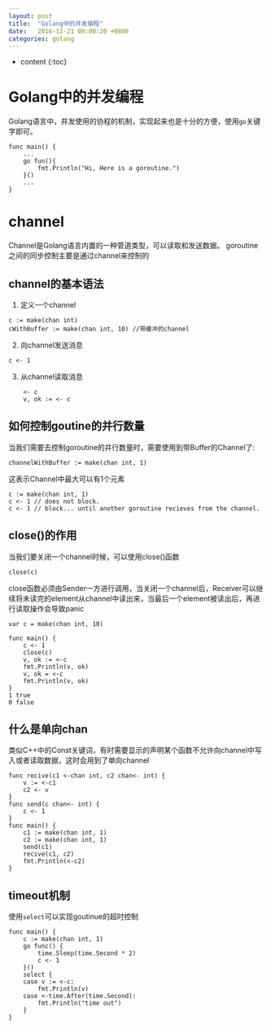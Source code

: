 ```yaml
---
layout: post
title:  "Golang中的并发编程"
date:   2016-12-21 00:00:20 +0800
categories: golang
---
```

* content
{:toc}

# Golang中的并发编程
Golang语言中，并发使用的协程的机制，实现起来也是十分的方便，使用`go`关键字即可。

```
func main() {
    ...
    go fun(){
        fmt.Println("Hi, Here is a goroutine.")
    }()
    ...
}
```

# channel
Channel是Golang语言内置的一种管道类型，可以读取和发送数据。
goroutine之间的同步控制主要是通过channel来控制的

## channel的基本语法

1. 定义一个channel

```
c := make(chan int) 
cWithBuffer := make(chan int, 10) //带缓冲的channel
```

2. 向channel发送消息

```
c <- 1
```

3. 从channel读取消息

```
    <- c
    v, ok := <- c
```

## 如何控制goutine的并行数量
当我们需要去控制goroutine的并行数量时，需要使用到带Buffer的Channel了:

```
channelWithBuffer := make(chan int, 1)
```
这表示Channel中最大可以有1个元素

```
c := make(chan int, 1)
c <- 1 // does not block.
c <- 1 // block... until another goroutine recieves from the channel.
```

## close()的作用
当我们要关闭一个channel时候，可以使用close()函数

```
close(c)
```

close函数必须由Sender一方进行调用，当关闭一个channel后，Receiver可以继续将未读完的element从channel中读出来，当最后一个element被读出后，再进行读取操作会导致panic

```
var c = make(chan int, 10)

func main() {
    c <- 1
    close(c)
    v, ok := <-c
    fmt.Println(v, ok)
    v, ok = <-c
    fmt.Println(v, ok)
}
1 true
0 false
```

## 什么是单向chan
类似C++中的Const关键词，有时需要显示的声明某个函数不允许向channel中写入或者读取数据，这时会用到了单向channel

```
func recive(c1 <-chan int, c2 chan<- int) {
    v := <-c1
    c2 <- v
}
func send(c chan<- int) {
    c <- 1
}
func main() {
    c1 := make(chan int, 1)
    c2 := make(chan int, 1)
    send(c1)
    recive(c1, c2)
    fmt.Println(<-c2)
}
```

## timeout机制
使用`select`可以实现goutinue的超时控制

```
func main() {
    c := make(chan int, 1)
    go func() {
        time.Sleep(time.Second * 2)
        c <- 1
    }()
    select {
    case v := <-c:
        fmt.Println(v)
    case <-time.After(time.Second):
        fmt.Println("time out")
    }
}
```
